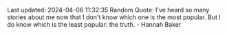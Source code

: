 Last updated: 2024-04-06 11:32:35
Random Quote: I've heard so many stories about me now that I don't know which one is the most popular. But I do know which is the least popular: the truth. - Hannah Baker